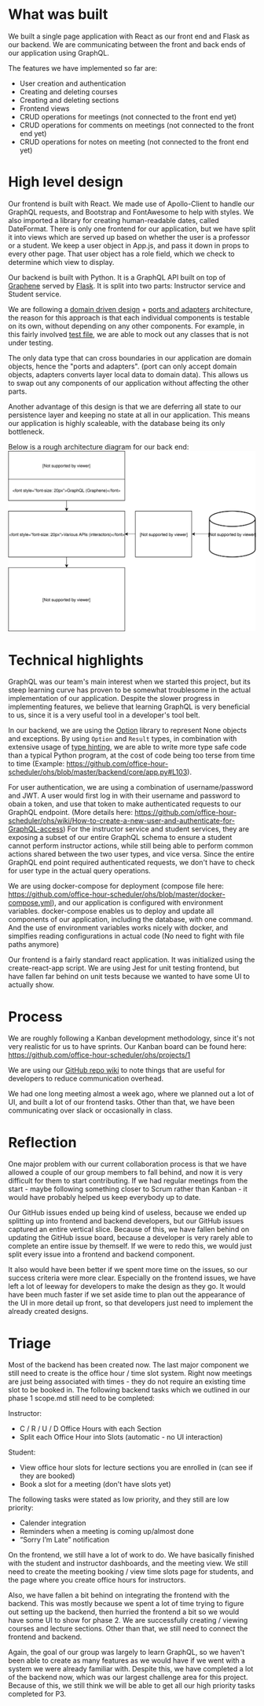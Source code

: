 # What was built

We built a single page application with React as our front end and Flask as our backend.
We are communicating between the front and back ends of our application using GraphQL.

The features we have implemented so far are:
- User creation and authentication
- Creating and deleting courses
- Creating and deleting sections
- Frontend views
- CRUD operations for meetings (not connected to the front end yet)
- CRUD operations for comments on meetings (not connected to the front end yet)
- CRUD operations for notes on meeting (not connected to the front end yet)

# High level design

Our frontend is built with React. We made use of Apollo-Client to handle our GraphQL requests, and Bootstrap and FontAwesome to help with styles. We also imported a library for creating human-readable dates, called DateFormat. There is only one frontend for our application, but we have split it into views which are served up based on whether the user is a professor or a student. We keep a user object in App.js, and pass it down in props to every other page. That user object has a role field, which we check to determine which view to display.
    
Our backend is built with Python. It is a GraphQL API built on top of [Graphene](https://graphene-python.org/) served by [Flask](http://flask.pocoo.org/).
It is split into two parts: Instructor service and Student service.

We are following a [domain driven design](https://en.wikipedia.org/wiki/Domain-driven_design) + [ports and adapters](http://blog.cleancoder.com/uncle-bob/2012/08/13/the-clean-architecture.html) architecture, 
the reason for this approach is that each individual components is testable on its own, without depending on any other components. For example, 
in this fairly involved [test file](https://github.com/office-hour-scheduler/ohs/blob/master/backend/core/tests/graphql/test_course_mutations.py), we are able to mock out any classes that is not under testing.

The only data type that can cross boundaries in our application are domain objects, hence the "ports and adapters". (port can only accept domain objects, adapters converts layer local data to domain data).
This allows us to swap out any components of our application without affecting the other parts.

Another advantage of this design is that we are deferring all state to our persistence layer and keeping no state at all in our application. This means our application
is highly scaleable, with the database being its only bottleneck.

Below is a rough architecture diagram for our back end:
![](./arch.svg)

# Technical highlights

GraphQL was our team's main interest when we started this project, but its steep learning curve has proven to be somewhat troublesome in the actual implementation of our application.
Despite the slower progress in implementing features, we believe that learning GraphQL is very beneficial to us, since it is a very useful tool in a developer's tool belt.

In our backend, we are using the [Option](https://pypi.org/project/option/) library to represent None objects and exceptions. By using `Option` and `Result` types, in combination
with extensive usage of [type hinting](https://www.python.org/dev/peps/pep-0560/), we are able to write more type safe code than a typical Python program, at the cost of code being
too terse from time to time (Example: https://github.com/office-hour-scheduler/ohs/blob/master/backend/core/app.py#L103).

For user authentication, we are using a combination of username/password and JWT. A user would first log in with their username and password to obain a token, and use that token
to make authenticated requests to our GraphQL endpoint. (More details here: https://github.com/office-hour-scheduler/ohs/wiki/How-to-create-a-new-user-and-authenticate-for-GraphQL-access)
For the instructor service and student services, they are exposing a subset of our entire GraphQL schema to ensure a student cannot perform instructor actions, while still being
able to perform common actions shared between the two user types, and vice versa. Since the entire GraphQL end point required authenticated requests, we don't have to check
for user type in the actual query operations.

We are using docker-compose for deployment (compose file here: https://github.com/office-hour-scheduler/ohs/blob/master/docker-compose.yml), and our application is configured with
environment variables. docker-compose enables us to deploy and update all components of our application, including the database, with one command. And the use of environment
variables works nicely with docker, and simplfies reading configurations in actual code (No need to fight with file paths anymore)

Our frontend is a fairly standard react application. It was initialized using the create-react-app script. We are using Jest for unit testing frontend, but have fallen far behind on unit tests because we wanted to have some UI to actually show.

# Process

We are roughly following a Kanban development methodology, since it's not very realistic for us to have sprints. Our Kanban board can be found here: https://github.com/office-hour-scheduler/ohs/projects/1

We are using our [GitHub repo wiki](https://github.com/office-hour-scheduler/ohs/wiki) to note things that are useful for developers to reduce communication overhead.

We had one long meeting almost a week ago, where we planned out a lot of UI, and built a lot of our frontend tasks. Other than that, we have been communicating over slack or occasionally in class.

# Reflection

One major problem with our current collaboration process is that we have allowed a couple of our group members to fall behind, and now it is very difficult for them to start contributing. If we had regular meetings from the start - maybe following something closer to Scrum rather than Kanban - it would have probably helped us keep everybody up to date.

Our GitHub issues ended up being kind of useless, because we ended up splitting up into frontend and backend developers, but our GitHub issues captured an entire vertical slice. Because of this, we have fallen behind on updating the GitHub issue board, because a developer is very rarely able to complete an entire issue by themself. If we were to redo this, we would just split every issue into a frontend and backend component.

It also would have been better if we spent more time on the issues, so our success criteria were more clear. Especially on the frontend issues, we have left a lot of leeway for developers to make the design as they go. It would have been much faster if we set aside time to plan out the appearance of the UI in more detail up front, so that developers just need to implement the already created designs.

# Triage

Most of the backend has been created now. The last major component we still need to create is the office hour / time slot system. Right now meetings are just being associated with times - they do not require an existing time slot to be booked in. The following backend tasks which we outlined in our phase 1 scope.md still need to be completed:

Instructor:
- C / R / U / D Office Hours with each Section
- Split each Office Hour into Slots (automatic - no UI interaction)

Student:
- View office hour slots for lecture sections you are enrolled in (can see if they are booked)
- Book a slot for a meeting (don't have slots yet)

The following tasks were stated as low priority, and they still are low priority:
- Calender integration
- Reminders when a meeting is coming up/almost done
- “Sorry I’m Late” notification

On the frontend, we still have a lot of work to do. We have basically finished with the student and instructor dashboards, and the meeting view. We still need to create the meeting booking / view time slots page for students, and the page where you create office hours for instructors.

Also, we have fallen a bit behind on integrating the frontend with the backend. This was mostly because we spent a lot of time trying to figure out setting up the backend, then hurried the frontend a bit so we would have some UI to show for phase 2. We are successfully creating / viewing courses and lecture sections. Other than that, we still need to connect the frontend and backend.

Again, the goal of our group was largely to learn GraphQL, so we haven't been able to create as many features as we would have if we went with a system we were already familiar with. Despite this, we have completed a lot of the backend now, which was our largest challenge area for this project. Because of this, we still think we will be able to get all our high priority tasks completed for P3.
